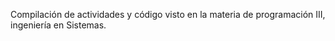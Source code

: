 Compilación de actividades y código visto en la materia de programación III, ingeniería en Sistemas.
